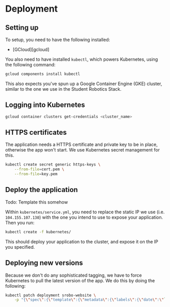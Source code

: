 # Deployment

## Setting up

To setup, you need to have the following installed:

* [GCloud][gcloud]

You also need to have installed `kubectl`, which powers Kubernetes, using the
following command:

```bash
gcloud components install kubectl
```

This also expects you've spun up a Google Container Engine (GKE) cluster,
similar to the one we use in the Student Robotics Stack.

## Logging into Kubernetes

```bash
gcloud container clusters get-credentials <cluster_name>
```

## HTTPS certificates

The application needs a HTTPS certificate and private key to be in place,
otherwise the app won't start. We use Kubernetes secret management for this.

```bash
kubectl create secret generic https-keys \
    --from-file=cert.pem \
    --from-file=key.pem
```

## Deploy the application

Todo: Template this somehow

Within `kubernetes/service.yml`, you need to replace the static IP we use
(i.e. `104.155.107.130`) with the one you intend to use to expose your
application. Then you run:

```bash
kubectl create -f kubernetes/
```

This should deploy your application to the cluster, and expose it on the IP you
specified.

## Deploying new versions

Because we don't do any sophisticated tagging, we have to force Kubernetes to
pull the latest version of the app. We do this by doing the following:

```bash
kubectl patch deployment srobo-website \
    -p "{\"spec\":{\"template\":{\"metadata\":{\"labels\":{\"date\":\"`date +'%s'`\"}}}}}"
```
